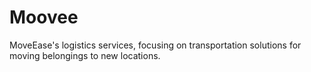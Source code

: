 # Moovee
 MoveEase's logistics services, focusing on transportation solutions for moving belongings to new locations.
